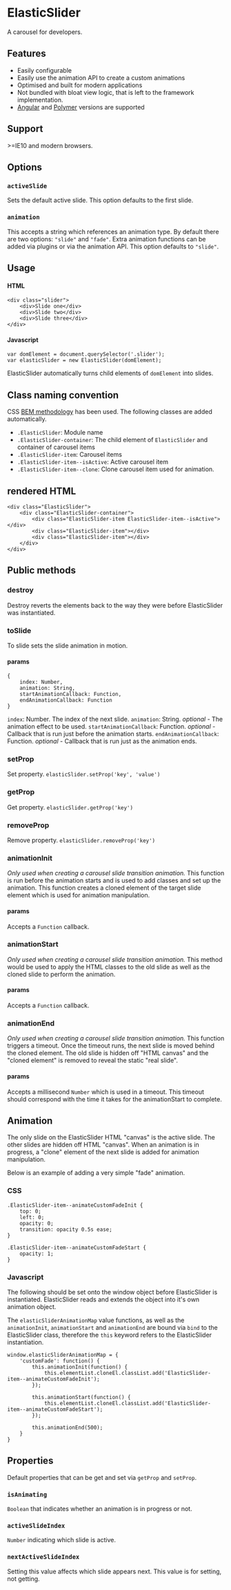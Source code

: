 # ElasticSlider
A carousel for developers.

## Features
- Easily configurable
- Easily use the animation API to create a custom animations
- Optimised and built for modern applications
- Not bundled with bloat view logic, that is left to the framework implementation.
- [Angular](https://github.com/JamyGolden/Angular-ElasticSlider/) and [Polymer](https://github.com/JamyGolden/Polymer-ElasticSlider/) versions are supported

## Support
\>=IE10 and modern browsers.

## Options
### `activeSlide`
<Number> Sets the default active slide. This option defaults to the first slide.

### `animation`
<String> This accepts a string which references an animation type.
By default there are two options: `"slide"` and `"fade"`.
Extra animation functions can be added via plugins or via the animation API.
This option defaults to `"slide"`.

## Usage
#### HTML
    <div class="slider">
        <div>Slide one</div>
        <div>Slide two</div>
        <div>Slide three</div>
    </div>

#### Javascript
    var domElement = document.querySelector('.slider');
    var elasticSlider = new ElasticSlider(domElement);

ElasticSlider automatically turns child elements of `domElement` into slides.

## Class naming convention
CSS [BEM methodology](http://nicolasgallagher.com/about-html-semantics-front-end-architecture/) has been used.
The following classes are added automatically.

- `.ElasticSlider`: Module name
- `.ElasticSlider-container`: The child element of `ElasticSlider` and container of carousel items
- `.ElasticSlider-item`: Carousel items
- `.ElasticSlider-item--isActive`: Active carousel item
- `.ElasticSlider-item--clone`: Clone carousel item used for animation.

## rendered HTML

    <div class="ElasticSlider">
        <div class="ElasticSlider-container">
            <div class="ElasticSlider-item ElasticSlider-item--isActive"></div>
            <div class="ElasticSlider-item"></div>
            <div class="ElasticSlider-item"></div>
        </div>
    </div>


## Public methods
### destroy
Destroy reverts the elements back to the way they were before ElasticSlider was instantiated.

### toSlide
To slide sets the slide animation in motion.
#### params

    {
        index: Number,
        animation: String,
        startAnimationCallback: Function,
        endAnimationCallback: Function
    }


`index`: Number. The index of the next slide.
`animation`: String. _optional_ - The animation effect to be used.
`startAnimationCallback`: Function. _optional_ - Callback that is run just before the animation starts.
`endAnimationCallback`: Function. _optional_ - Callback that is run just as the animation ends.

### setProp
Set property.
`elasticSlider.setProp('key', 'value')`

### getProp
Get property.
`elasticSlider.getProp('key')`

### removeProp
Remove property.
`elasticSlider.removeProp('key')`

### animationInit
*Only used when creating a carousel slide transition animation.*
This function is run before the animation starts and is used to add classes and set up the animation. This function creates a cloned element of the target slide element which is used for animation manipulation.
#### params
Accepts a `Function` callback.

### animationStart
*Only used when creating a carousel slide transition animation.*
This method would be used to apply the HTML classes to the old slide as well as the cloned slide to perform the animation.
#### params
Accepts a `Function` callback.

### animationEnd
*Only used when creating a carousel slide transition animation.*
This function triggers a timeout. Once the timeout runs, the next slide is moved behind the cloned element. The old slide is hidden off "HTML canvas" and the "cloned element" is removed to reveal the static "real slide".

#### params
Accepts a millisecond `Number` which is used in a timeout. This timeout should correspond with the time it takes for the animationStart to complete.

## Animation
The only slide on the ElasticSlider HTML "canvas" is the active slide. The other slides are hidden off HTML "canvas".
When an animation is in progress, a "clone" element of the next slide is added for animation manipulation.

Below is an example of adding a very simple "fade" animation.

### CSS
    .ElasticSlider-item--animateCustomFadeInit {
        top: 0;
        left: 0;
        opacity: 0;
        transition: opacity 0.5s ease;
    }

    .ElasticSlider-item--animateCustomFadeStart {
        opacity: 1;
    }

### Javascript
The following should be set onto the window object before ElasticSlider is instantiated. ElasticSlider reads and extends the object into it's own animation object.

The `elasticSliderAnimationMap` value functions, as well as the `animationInit`, `animationStart` and `animationEnd` are bound via `bind` to the ElasticSlider class, therefore the `this` keyword refers to the ElasticSlider instantiation.

    window.elasticSliderAnimationMap = {
        'customFade': function() {
            this.animationInit(function() {
                this.elementList.cloneEl.classList.add('ElasticSlider-item--animateCustomFadeInit');
            });

            this.animationStart(function() {
                this.elementList.cloneEl.classList.add('ElasticSlider-item--animateCustomFadeStart');
            });

            this.animationEnd(500);
        }
    }

## Properties
Default properties that can be get and set via `getProp` and `setProp`.

### `isAnimating`
`Boolean` that indicates whether an animation is in progress or not.

### `activeSlideIndex`
`Number` indicating which slide is active.

### `nextActiveSlideIndex`
Setting this value affects which slide appears next. This value is for setting, not getting.
